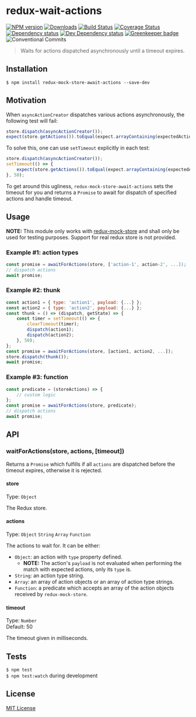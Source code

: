 # redux-wait-actions

[![NPM version][npm-image]][npm-url] [![Downloads][downloads-image]][npm-url] [![Build Status][travis-image]][travis-url] [![Coverage Status][codecov-image]][codecov-url] [![Dependency status][david-dm-image]][david-dm-url] [![Dev Dependency status][david-dm-dev-image]][david-dm-dev-url] [![Greenkeeper badge][greenkeeper-image]][greenkeeper-url] ![Conventional Commits][conventional-commits-url]

[npm-url]:https://npmjs.org/package/redux-mock-store-await-actions
[npm-image]:http://img.shields.io/npm/v/redux-mock-store-await-actions.svg
[downloads-image]:http://img.shields.io/npm/dm/redux-mock-store-await-actions.svg
[travis-url]:https://travis-ci.org/moxystudio/redux-mock-store-await-actions
[travis-image]:http://img.shields.io/travis/moxystudio/redux-mock-store-await-actions/master.svg
[codecov-url]:https://codecov.io/gh/moxystudio/redux-mock-store-await-actions
[codecov-image]:https://img.shields.io/codecov/c/github/moxystudio/redux-mock-store-await-actions/master.svg
[david-dm-url]:https://david-dm.org/moxystudio/redux-mock-store-await-actions
[david-dm-image]:https://img.shields.io/david/moxystudio/redux-mock-store-await-actions.svg
[david-dm-dev-url]:https://david-dm.org/moxystudio/redux-mock-store-await-actions?type=dev
[david-dm-dev-image]:https://img.shields.io/david/dev/moxystudio/redux-mock-store-await-actions.svg
[greenkeeper-image]:https://badges.greenkeeper.io/moxystudio/redux-mock-store-await-actions.svg
[greenkeeper-url]:https://greenkeeper.io
[conventional-commits-url]:https://img.shields.io/badge/Conventional%20Commits-1.0.0-yellow.svg

> Waits for actions dispatched asynchronously until a timeout expires.


## Installation

`$ npm install redux-mock-store-await-actions --save-dev`


## Motivation

When `asyncActionCreator` dispatches various actions asynchronously, the following test will fail:

```js
store.dispatch(asyncActionCreator());
expect(store.getActions()).toEqual(expect.arrayContaining(expectedActions));
```

To solve this, one can use `setTimeout` explicitly in each test:

```js
store.dispatch(asyncActionCreator());
setTimeout(() => {
	expect(store.getActions()).toEqual(expect.arrayContaining(expectedActions));
}, 50);
```

To get around this ugliness, `redux-mock-store-await-actions` sets the timeout for you and returns a `Promise` to await for dispatch of specified actions and handle timeout.

## Usage

**NOTE:** This module only works with [redux-mock-store](https://github.com/arnaudbenard/redux-mock-store) and shall only be used for testing purposes. Support for real redux store is not provided. 

### Example #1: action types

```js
const promise = awaitForActions(store, ['action-1', action-2', ...]);
// dispatch actions
await promise;
```

### Example #2: thunk

```js
const action1 = { type: 'action1', payload: {...} };
const action2 = { type: 'action2', payload: {...} };
const thunk = () => (dispatch, getState) => {
	const timer = setTimeout(() => {
		clearTimeout(timer);
		dispatch(action1);
		dispatch(action2);
	}, 50);
};
const promise = awaitForActions(store, [action1, action2, ...]);
store.dispatch(thunk());
await promise;
```

### Example #3: function

```js
const predicate = (storeActions) => {
	// custom logic
};
const promise = awaitForActions(store, predicate);
// dispatch actions
await promise;
```

## API

### waitForActions(store, actions, [timeout])

Returns a `Promise` which fulfills if all `actions` are dispatched before the timeout expires, otherwise it is rejected.

#### store

Type: `Object`

The Redux store.

#### actions

Type: `Object` `String` `Array` `Function`

The actions to wait for. It can be either:

* `Object`: an action with `type` property defined.
	* **NOTE:** The action's `payload` is not evaluated when performing the match with expected actions, only its `type` is.
* `String`: an action type string.
* `Array`: an array of action objects or an array of action type strings.
* `Function`: a predicate which accepts an array of the action objects received by `redux-mock-store`.

#### timeout

Type: `Number`<br>
Default: 50

The timeout given in milliseconds.

## Tests

`$ npm test`   
`$ npm test:watch` during development


## License

[MIT License](http://opensource.org/licenses/MIT)
